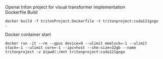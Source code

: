 Openai triton project for visual transformer implementation  
Dockerfile Build  
```
docker build -f tritonProject.Dockerfile -t tritonproject:cuda121gogo .
```
Docker container start
```
docker run -it --rm --gpus device=0 --ulimit memlock=-1 --ulimit stack=-1 --ulimit core=-1 --ipc=host --shm-size=32gb --name tritonproject -v $(pwd):/mnt tritonproject:cuda121gogo
```
